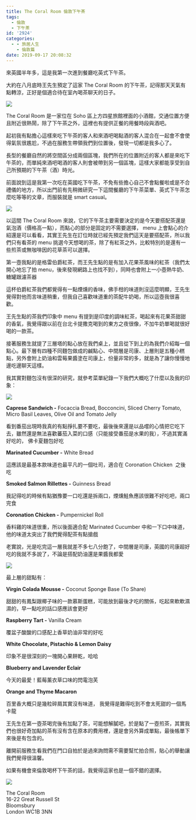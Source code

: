 ```yaml
---
title: The Coral Room 倫敦下午茶
tags:
  - 倫敦
  - 下午茶
id: '2924'
categories:
  - - 旅居人生
    - 倫敦篇
date: 2019-09-17 20:08:32
---
```


來英國半年多，這是我第一次進到餐廳吃英式下午茶。 

大約在八月底時王先生預定了這家 The Coral Room 的下午茶，記得那天天氣有點轉涼，正好是個適合待在室內喝茶聊天的日子。
<!-- more -->
![](https://itsninayeh.files.wordpress.com/2019/09/mvimg_20190907_153228.jpg)

The Coral Room 是一家位在 Soho 區上方四星旅館裡面的小酒館，交通位置方便且附近很熱鬧，除了下午茶之外，這裡也有提供正餐的用餐時段與酒吧。 

起初我有點擔心這樣來吃下午茶的客人和來酒吧喝點酒的客人混合在一起會不會使得氣氛很尷尬，不過在服務生帶領我們到位置後，發現一切都是我多心了。 

長型的餐廳自然的將空間區分成兩個區塊，我們所在的位置附近的客人都是來吃下午茶的，而單純來酒吧喝酒的客人則會被帶到另一個區塊，這樣大家都能享受到自己所預期的下午茶（酒）時光。 

前面說到這是我第一次吃在英國吃下午茶，不免有些擔心自己不會點餐啦或是不合禮儀的地方，所以出門前有先稍微研究一下這間餐廳的下午茶菜單、英式下午茶怎麼吃等等的文章，而服裝就是 smart casual。

![](https://itsninayeh.files.wordpress.com/2019/09/mvimg_20190907_152900.jpg)

以這間 The Coral Room 來說，它的下午茶主要需要決定的是今天要搭配茶還是氣泡酒（價格高一點），而點心的部分是固定的不需要選擇， menu 上會點心的介紹還是可以看看，其實王先生在訂位時就已經先預定我們這天是要搭配茶，所以我們只有看茶的 menu 挑選今天想喝的茶，除了有紅茶之外，比較特別的是還有一些煎茶或無咖啡因的花草茶可以選擇。 

第一壺我點的是格雷伯爵紅茶，而王先生點的是有加入花果茶風味的紅茶（我們太開心地忘了拍 menu，後來發現網路上也找不到），同時也會附上一小壺熱牛奶、糖罐跟濾茶器 

這杯伯爵紅茶我們都覺得有一點煙燻的香味，佛手柑的味道則沒這麼明顯，王先生覺得對他而言味道稍重，但我自己喜歡味道重的茶配牛奶喝，所以這壺我很喜歡。 

王先生點的茶我們印象中 menu 有提到是印度的調味紅茶，喝起來有花果茶甜甜的香氣，我覺得跟以前在台北卡提撒克喝到的東方之夜很像，不加牛奶單喝就很好喝的一款茶。 

接著服務生就提了三層塔的點心放在我們桌上，並且從下到上的為我們介紹每一個點心。最下層有四種不同麵包做成的鹹點心、中間層是司康、上層則是五種小糕點，另外會附上奶油和雲莓果醬塗在司康上，份量非常的多，就是為了讓你慢慢地邊吃邊聊天這樣。 

我其實對麵包沒有很深的研究，就參考菜單紀錄一下我們大概吃了什麼以及我的印象：

![](https://itsninayeh.files.wordpress.com/2019/09/img_0316.jpg)

**Caprese Sandwich -** Focaccia Bread, Bocconcini, Sliced Cherry Tomato, Micro Basil Leaves, Olive Oil and Tomato Jelly 

看到番茄出現時我真的有點掙扎要不要吃，最後後來還是以品嚐的心情把它吃下去，雖然還是無法喜歡蕃茄入菜的口感（只能接受番茄是水果的我），不過其實滿好吃的， 佛卡夏麵包好吃 

**Marinated Cucumber -** White Bread 

這應該是最基本款味道也最平凡的一個吐司，適合在 Coronation Chicken  之後吃 

**Smoked Salmon Rillettes -** Guinness Bread 

我記得吃的時候有點猶豫要一口吃還是拆兩口，煙燻鮭魚應該很難不好吃吧，兩口完食 

**Coronation Chicken -** Pumpernickel Roll 

香料雞的味道很重，所以後面適合配 Marinated Cucumber 中和一下口中味道，他的味道太突出了我們覺得配茶有點搶戲 

老實說，光是吃完這一層我就差不多七八分飽了，中間層是司康，英國的司康超好吃的我就不多說了，不論是搭配奶油還是果醬我都愛 

![](https://itsninayeh.files.wordpress.com/2019/09/img_0318.jpg)

最上層的甜點有： 

**Virgin Colada Mousse -** Coconut Sponge Base (To Share) 

甜甜的有鳳梨跟椰子味的一款慕斯蛋糕，可能放到最後才吃的關係，吃起來軟軟濕濕的，早一點吃的話口感應該會更好 

**Raspberry Tart -** Vanilla Cream 

覆盆子酸酸的口感配上香草奶油非常的好吃 

**White Chocolate, Pistachio & Lemon Daisy**

印象不是很深刻的一塊開心果餅乾，哈哈 

**Blueberry and Lavender Eclair**

今天的最愛！藍莓薰衣草口味的閃電泡芙

**Orange and Thyme Macaron**

百里香大概只是幾粒碎屑其實沒有味道， 我覺得是難得吃到不會太死甜的一個馬卡龍 

王先生在第一壺茶喝完後有加點了茶，可能想解膩吧，於是點了一壺煎茶，其實我們也很好奇加點的茶有沒有含在原本的費用裡，還是會另外算成單點，最後帳單下來後是有包含的。

離開前服務生看我們在門口自拍於是過來詢問需不需要幫忙拍合照，貼心的舉動讓我們覺得很溫馨。

如果有機會來倫敦喝杯下午茶的話，我覺得這家也是一個不錯的選擇。

![](https://itsninayeh.files.wordpress.com/2019/09/00100sportrait_00100_burst20190907175904400_cover.jpg)

The Coral Room  
16-22 Great Russell St  
Bloomsbury  
London WC1B 3NN